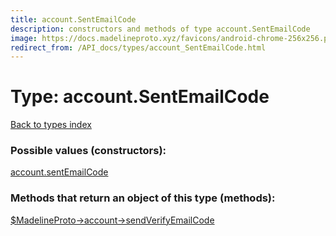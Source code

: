 ```yaml
---
title: account.SentEmailCode
description: constructors and methods of type account.SentEmailCode
image: https://docs.madelineproto.xyz/favicons/android-chrome-256x256.png
redirect_from: /API_docs/types/account_SentEmailCode.html
---
```

# Type: account.SentEmailCode  
[Back to types index](index.md)



### Possible values (constructors):

[account.sentEmailCode](../constructors/account.sentEmailCode.md)  



### Methods that return an object of this type (methods):

[$MadelineProto->account->sendVerifyEmailCode](../methods/account.sendVerifyEmailCode.md)  



